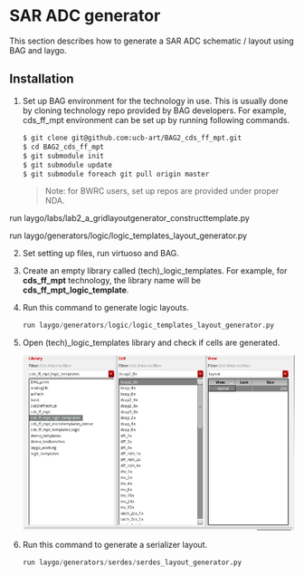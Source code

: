 # SAR ADC generator

This section describes how to generate a SAR ADC schematic / layout
using BAG and laygo.

## Installation

1. Set up BAG environment for the technology in use. This is usually
done by cloning technology repo provided by BAG developers. For example,
cds_ff_mpt environment can be set up by running following commands.

    ```
    $ git clone git@github.com:ucb-art/BAG2_cds_ff_mpt.git
    $ cd BAG2_cds_ff_mpt
    $ git submodule init
    $ git submodule update
    $ git submodule foreach git pull origin master
    ```

    > Note: for BWRC users, set up repos are provided under proper NDA.

run laygo/labs/lab2_a_gridlayoutgenerator_constructtemplate.py

run laygo/generators/logic/logic_templates_layout_generator.py


2. Set setting up files, run virtuoso and BAG.

3. Create an empty library called (tech)_logic_templates. For
example, for **cds_ff_mpt** technology, the library name will be
**cds_ff_mpt_logic_template**.

4. Run this command to generate logic layouts.

    ```python
    run laygo/generators/logic/logic_templates_layout_generator.py
    ```

5. Open (tech)_logic_templates library and check if cells are
generated.

    ![logic_lib](images/logic_lib.png)

6. Run this command to generate a serializer layout.

    ```python
    run laygo/generators/serdes/serdes_layout_generator.py
    ```
